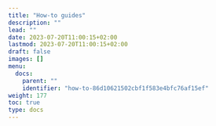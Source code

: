 ```yaml
---
title: "How-to guides"
description: ""
lead: ""
date: 2023-07-20T11:00:15+02:00
lastmod: 2023-07-20T11:00:15+02:00
draft: false
images: []
menu:
  docs:
    parent: ""
    identifier: "how-to-86d10621502cbf1f583e4bfc76af15ef"
weight: 177
toc: true
type: docs
---
```

